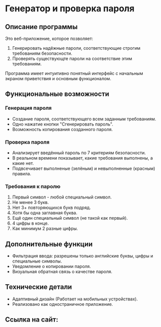 # Генератор и проверка пароля
## Описание программы
Это веб-приложение, которое позволяет:
1. Генерировать надёжные пароли, соответствующие строгим требованиям безопасности.
2. Проверять существующте пароли на соответствие этим требованиям.

Программа имеет интуитивно понятный интерфейс с начальным экраном приветствия и основным функционалом.
## Функциональные возможности
### Генерация пароля
- Создание пароля, соответствующего всем заданным требованиям.
- Одно нажатие кнопки "Сгенерировать пароль".
- Возможность копирования созданного пароля.
### Проверка пароля
- Анализирует введённый пароль по 7 критериям безопасности.
- В реальном времени показывает, какие требования выполнены, а какие нет.
- Подвсечивает выполненые (зелёным) и невыполненные (красным) правила.
### Требования к паролю
1. Первый символ - любой специальный символ.
2. Не менее 3 букв.
3. Нет 3+ повторяющихся букв подряд.
4. Хотя бы одна заглавная буква.
5. Ещё один специальный символ (не такой как первый).
6. 4 цифры в конце.
7. Как минимум 2 разные цифры.
## Дополнительные функции
- Фильтрация ввода: разрешены только английские буквы, цифры и специальные символы.
- Уведомление о копировании пароля.
- Визуальная обратная связь о качестве пароля.
## Технические детали
- Адаптивный дизайн (Работает на мобильных устройствах).
- Реализовано как одностраничное приложение.
## Ссылка на сайт: 
